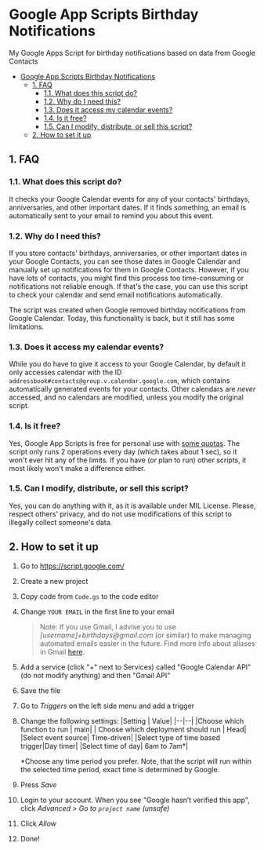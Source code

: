 # Google App Scripts Birthday Notifications

My Google Apps Script for birthday notifications based on data from Google Contacts

<!-- vscode-markdown-toc -->

- [Google App Scripts Birthday Notifications](#google-app-scripts-birthday-notifications)
  - [1. FAQ](#1-faq)
    - [1.1. What does this script do?](#11-what-does-this-script-do)
    - [1.2. Why do I need this?](#12-why-do-i-need-this)
    - [1.3. Does it access my calendar events?](#13-does-it-access-my-calendar-events)
    - [1.4. Is it free?](#14-is-it-free)
    - [1.5. Can I modify, distribute, or sell this script?](#15-can-i-modify-distribute-or-sell-this-script)
  - [2. How to set it up](#2-how-to-set-it-up)

<!-- vscode-markdown-toc-config
	numbering=true
	autoSave=true
	/vscode-markdown-toc-config -->
<!-- /vscode-markdown-toc -->

## 1. <a name='FAQ'></a>FAQ

### 1.1. <a name='Whatdoesthisscriptdo'></a>What does this script do?

It checks your Google Calendar events for any of your contacts' birthdays, anniversaries, and other important dates. If it finds something, an email is automatically sent to your email to remind you about this event.

### 1.2. <a name='WhydoIneedthis'></a>Why do I need this?

If you store contacts' birthdays, anniversaries, or other important dates in your Google Contacts, you can see those dates in Google Calendar and manually set up notifications for them in Google Contacts. However, if you have lots of contacts, you might find this process too time-consuming or notifications not reliable enough. If that's the case, you can use this script to check your calendar and send email notifications automatically.

The script was created when Google removed birthday notifications from Google Calendar. Today, this functionality is back, but it still has some limitations.

### 1.3. <a name='Doesitaccessmycalendarevents'></a>Does it access my calendar events?

While you do have to give it access to your Google Calendar, by default it only accesses calendar with the ID `addressbook#contacts@group.v.calendar.google.com`, which contains automatically generated events for your contacts. Other calendars are _never_ accessed, and no calendars are modified, unless you modify the original script.

### 1.4. <a name='Isitfree'></a>Is it free?

Yes, Google App Scripts is free for personal use with [some quotas](https://developers.google.com/apps-script/guides/services/quotas). The script only runs 2 operations every day (which takes about 1 sec), so it won't ever hit any of the limits. If you have (or plan to run) other scripts, it most likely won't make a difference either.

### 1.5. <a name='CanImodifydistributeorsellthisscript'></a>Can I modify, distribute, or sell this script?

Yes, you can do anything with it, as it is available under MIL License. Please, respect others' privacy, and do not use modifications of this script to illegally collect someone's data.

## 2. <a name='Howtosetitup'></a>How to set it up

1. Go to https://script.google.com/
2. Create a new project
3. Copy code from `Code.gs` to the code editor
4. Change `YOUR EMAIL` in the first line to your email
   > Note: If you use Gmail, I advise you to use _[username]+birthdays@gmail.com_ (or similar) to make managing automated emails easier in the future. Find more info about aliases in Gmail [here](https://support.google.com/mail/answer/22370?hl=en#zippy=%2Cfilter-using-your-gmail-alias).
5. Add a service (click "+" next to Services) called "Google Calendar API" (do not modify anything) and then "Gmail API"
6. Save the file
7. Go to _Triggers_ on the left side menu and add a trigger
8. Change the following settings:
   |Setting | Value|
   |--|--|
   |Choose which function to run | main|
   | Choose which deployment should run | Head|
   |Select event source| Time-driven|
   |Select type of time based trigger|Day timer|
   |Select time of day| 6am to 7am\*|

   \*Choose any time period you prefer. Note, that the script will run within the selected time period, exact time is determined by Google.

9. Press _Save_
10. Login to your account. When you see "Google hasn’t verified this app", click _Advanced > Go to `project name` (unsafe)_
11. Click _Allow_
12. Done!
